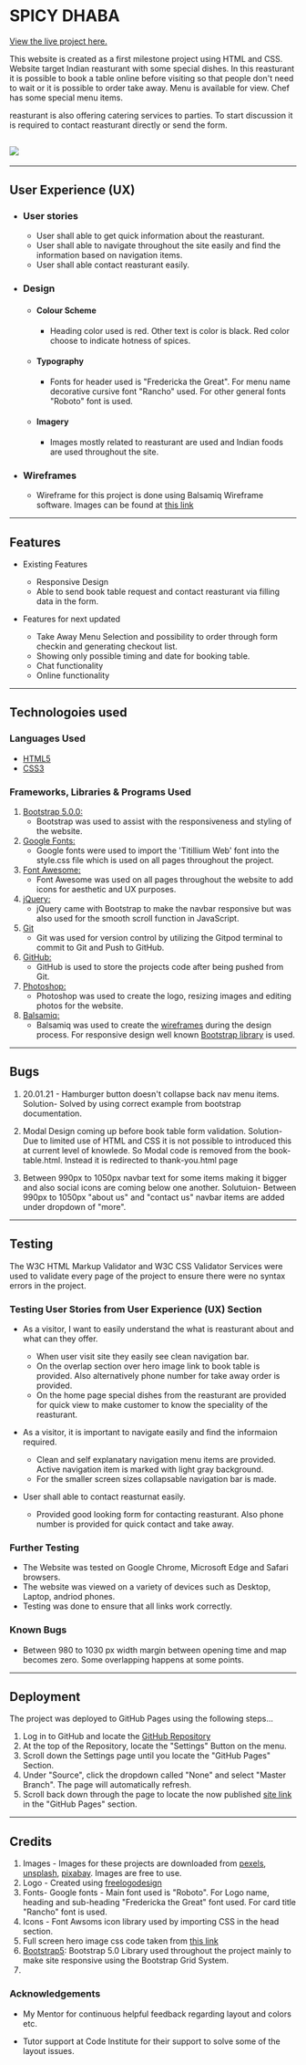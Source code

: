 # SPICY DHABA
[View the live project here.](https://rajendradanve.github.io/spicy-dhabha/index.html)

This website is created as a first milestone project using HTML and CSS. 
Website target Indian reasturant with some special dishes. In this reasturant it is possible to book a table online before visiting so that people don't need to wait or it is possible to order take away. 
Menu is available for view. Chef has some special menu items. 

reasturant is also offering catering services to parties. To start discussion it is required to contact reasturant directly or send the form. 
<h2><img src="./assets/docs/wireframe/multiscreen-spicy-dhaba.png"></h2>

--------

## User Experience (UX)

-   ### User stories
        
    - User shall able to get quick information about the reasturant.
    - User shall able to navigate throughout the site easily and find the information based on navigation items.
    - User shall able contact reasturant easily.

-   ### Design
    -   #### Colour Scheme
        -   Heading color used is red. Other text is color is black. Red color choose to indicate hotness of spices.
    -   #### Typography
        -   Fonts for header used is "Fredericka the Great". For menu name decorative cursive font "Rancho" used. For other general fonts "Roboto" font is used.
    -   #### Imagery
        -   Images mostly related to reasturant are used and Indian foods are used throughout the site.

*   ### Wireframes
    -   Wireframe for this project is done using Balsamiq Wireframe software. Images can be found at [this link](https://github.com/rajendradanve/spicy-dhabha/blob/master/Spicy-dhaba-wireframe.zip)
--------
## Features
-   Existing Features
    -   Responsive Design
    -   Able to send book table request and contact reasturant via filling data in the form.

-   Features for next updated
    -   Take Away Menu Selection and possibility to order through form checkin and generating checkout list.
    -   Showing only possible timing and date for booking table.
    -   Chat functionality
    -   Online functionality

--------
## Technologoies used

 ### Languages Used

-   [HTML5](https://en.wikipedia.org/wiki/HTML5)
-   [CSS3](https://en.wikipedia.org/wiki/Cascading_Style_Sheets) 

### Frameworks, Libraries & Programs Used

1. [Bootstrap 5.0.0:](https://getbootstrap.com/docs/5.0/getting-started/introduction/)
    - Bootstrap was used to assist with the responsiveness and styling of the website.
1. [Google Fonts:](https://fonts.google.com/)
    - Google fonts were used to import the 'Titillium Web' font into the style.css file which is used on all pages throughout the project.
1. [Font Awesome:](https://fontawesome.com/)
    - Font Awesome was used on all pages throughout the website to add icons for aesthetic and UX purposes.
1. [jQuery:](https://jquery.com/)
    - jQuery came with Bootstrap to make the navbar responsive but was also used for the smooth scroll function in JavaScript.
1. [Git](https://git-scm.com/)
    - Git was used for version control by utilizing the Gitpod terminal to commit to Git and Push to GitHub.
1. [GitHub:](https://github.com/)
    - GitHub is used to store the projects code after being pushed from Git.
1. [Photoshop:](https://www.adobe.com/ie/products/photoshop.html)
    - Photoshop was used to create the logo, resizing images and editing photos for the website.
1. [Balsamiq:](https://balsamiq.com/)
    - Balsamiq was used to create the [wireframes](https://github.com/rajendradanve/spicy-dhabha/blob/master/Spicy-dhaba-wireframe.zip) during the design process.
 For responsive design well known [Bootstrap library](https://getbootstrap.com/)  is used.

--------
## Bugs

1. 20.01.21 - Hamburger button doesn't collapse back nav menu items.
 Solution- Solved by using correct example from bootstrap documentation.

2. Modal Design coming up before book table form validation. 
  Solution-  Due to limited use of HTML and CSS it is not possible to introduced this at current level of knowlede.
  So Modal code is removed from the book-table.html. Instead it is redirected to thank-you.html page

3.  Between 990px to 1050px navbar text for some items making it bigger and also social icons are coming below one another.
    Solutuion- Between 990px to 1050px "about us" and "contact us" navbar items are added under dropdown of "more".

--------
## Testing

The W3C HTML Markup Validator and W3C CSS Validator Services were used to validate every page of the project to ensure there were no syntax errors in the project.

### Testing User Stories from User Experience (UX) Section

-   As a visitor, I want to easily understand the what is reasturant about and what can they offer.
    -   When user visit site they easily see clean navigation bar.
    -   On the overlap section over hero image link to book table is provided. Also alternatively phone number for take away order is provided.
    -   On the home page special dishes from the reasturant are provided for quick view to make customer to know the speciality of the reasturant.

-   As a visitor, it is important to navigate easily and find the informaion required.
    -   Clean and self explanatary navigation menu items are provided. Active navigation item is marked with light gray background. 
    -   For the smaller screen sizes collapsable navigation bar is made. 

-   User shall able to contact reasturnat easily.
    -   Provided good looking form for contacting reasturant. Also phone number is provided for quick contact and take away.

### Further Testing

-   The Website was tested on Google Chrome, Microsoft Edge and Safari browsers.
-   The website was viewed on a variety of devices such as Desktop, Laptop, andriod phones.
-   Testing was done to ensure that all links work correctly.

### Known Bugs

-   Between 980 to 1030 px width margin between opening time and map becomes zero. Some overlapping happens at some points.
    
--------
## Deployment

The project was deployed to GitHub Pages using the following steps...

1. Log in to GitHub and locate the [GitHub Repository](https://github.com/rajendradanve/spicy-dhabha)
2. At the top of the Repository, locate the "Settings" Button on the menu.
3. Scroll down the Settings page until you locate the "GitHub Pages" Section.
4. Under "Source", click the dropdown called "None" and select "Master Branch".
   The page will automatically refresh.
5. Scroll back down through the page to locate the now published [site link](https://rajendradanve.github.io/spicy-dhabha/) in the "GitHub Pages" section.

--------
## Credits

1. Images - Images for these projects are downloaded from [pexels](pexels.com), [unsplash](unsplash.com), [pixabay](pixabay.com). Images are free to use.
2. Logo - Created using [freelogodesign](freelogodesign.org)
3. Fonts- Google fonts - Main font used is "Roboto". For Logo name, heading and sub-heading "Fredericka the Great" font used. For card title "Rancho" font is used.
4. Icons - Font Awsoms icon library used by importing CSS in the head section.
5. Full screen hero image css code taken from [this link](https://css-tricks.com/perfect-full-page-background-image/)
6. [Bootstrap5](https://getbootstrap.com/docs/5.0/getting-started/introduction/): Bootstrap 5.0 Library used throughout the project mainly to make site responsive using the Bootstrap Grid System.
7. 

### Acknowledgements

-   My Mentor for continuous helpful feedback regarding layout and colors etc.

-   Tutor support at Code Institute for their support to solve some of the layout issues.